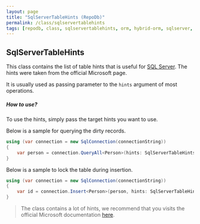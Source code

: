 ```yaml
---
layout: page
title: "SqlServerTableHints (RepoDb)"
permalink: /class/sqlservertablehints
tags: [repodb, class, sqlservertablehints, orm, hybrid-orm, sqlserver, sqlite, mysql, postgresql]
---
```


## SqlServerTableHints

This class contains the list of table hints that is useful for [SQL Server](https://www.nuget.org/packages/RepoDb.SqlServer). The hints were taken from the official Microsoft page.

It is usually used as passing parameter to the `hints` argument of most operations.

##### How to use?

To use the hints, simply pass the target hints you want to use.

Below is a sample for querying the dirty records.

```csharp
using (var connection = new SqlConnection(connectionString))
{
    var person = connection.QueryAll<Person>(hints: SqlServerTableHints.NoLock);
}
```

Below is a sample to lock the table during insertion.

```csharp
using (var connection = new SqlConnection(connectionString))
{
    var id = connection.Insert<Person>(person, hints: SqlServerTableHints.TabLock);
}
```

> The class contains a lot of hints, we recommend that you visits the official Microsoft documentation [here](https://docs.microsoft.com/en-us/sql/t-sql/queries/hints-transact-sql-table?view=sql-server-2017).
